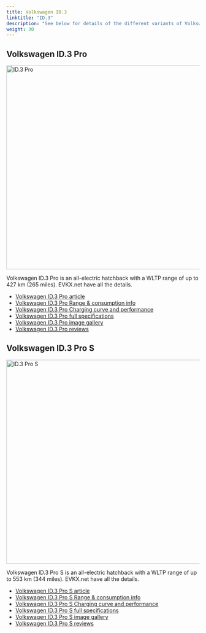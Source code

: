 ```yaml
---
title: Volkswagen ID.3
linktitle: "ID.3"
description: "See below for details of the different variants of Volkswagen ID.3"
weight: 30
---
```

## Volkswagen ID.3 Pro

<a href="/models/volkswagen/id.3/id.3_pro/"><img src="https://media.evkx.net/multimedia/models/volkswagen/id.3/id.3_pro/main_1_st.jpg" width="800" height="532" alt="ID.3 Pro" ></a>

Volkswagen ID.3 Pro is an all-electric hatchback with a WLTP range of up to 427 km (265 miles). EVKX.net have all the details. 

- [Volkswagen ID.3 Pro article](/models/volkswagen/id.3/id.3_pro/)
- [Volkswagen ID.3 Pro Range & consumption info](/models/volkswagen/id.3/id.3_pro/rangeandconsumption)
- [Volkswagen ID.3 Pro Charging curve and performance](/models/volkswagen/id.3/id.3_pro/chargingcurve)
- [Volkswagen ID.3 Pro full specifications](/models/volkswagen/id.3/id.3_pro/specifications)
- [Volkswagen ID.3 Pro image gallery](/models/volkswagen/id.3/id.3_pro/gallery)
- [Volkswagen ID.3 Pro reviews](/models/volkswagen/id.3/id.3_pro/reviews)

## Volkswagen ID.3 Pro S

<a href="/models/volkswagen/id.3/id.3_pro_s/"><img src="https://media.evkx.net/multimedia/models/volkswagen/id.3/id.3_pro_s/main_1_st.jpg" width="800" height="532" alt="ID.3 Pro S" ></a>

Volkswagen ID.3 Pro S is an all-electric hatchback with a WLTP range of up to 553 km (344 miles). EVKX.net have all the details. 

- [Volkswagen ID.3 Pro S article](/models/volkswagen/id.3/id.3_pro_s/)
- [Volkswagen ID.3 Pro S Range & consumption info](/models/volkswagen/id.3/id.3_pro_s/rangeandconsumption)
- [Volkswagen ID.3 Pro S Charging curve and performance](/models/volkswagen/id.3/id.3_pro_s/chargingcurve)
- [Volkswagen ID.3 Pro S full specifications](/models/volkswagen/id.3/id.3_pro_s/specifications)
- [Volkswagen ID.3 Pro S image gallery](/models/volkswagen/id.3/id.3_pro_s/gallery)
- [Volkswagen ID.3 Pro S reviews](/models/volkswagen/id.3/id.3_pro_s/reviews)

